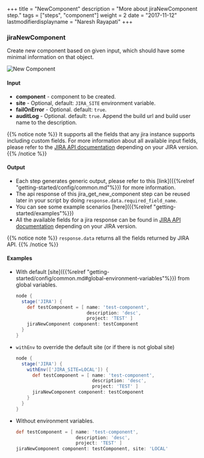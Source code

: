 +++
title = "NewComponent"
description = "More about jiraNewComponent step."
tags = ["steps", "component"]
weight = 2
date = "2017-11-12"
lastmodifierdisplayname = "Naresh Rayapati"
+++

### jiraNewComponent

Create new component based on given input, which should have some minimal information on that object.

![New Component](https://raw.githubusercontent.com/ThoughtsLive/jira-steps/master/docs/images/jira_new_component.png)

#### Input

* **component** - component to be created.
* **site** - Optional, default: `JIRA_SITE` environment variable.
* **failOnError** - Optional. default: `true`.
* **auditLog** - Optional. default: `true`. Append the build url and build user name to the description.

{{% notice note %}}
It supports all the fields that any jira instance supports including custom fields. For more information about all available input fields, please refer to the [JIRA API documentation](https://docs.atlassian.com/jira/REST/) depending on your JIRA version.
{{% /notice %}}

#### Output

* Each step generates generic output, please refer to this [link]({{%relref "getting-started/config/common.md"%}}) for more information.
* The api response of this jira_get_new_component step can be reused later in your script by doing `response.data.required_field_name`.
* You can see some example scenarios [here]({{%relref "getting-started/examples"%}})
* All the available fields for a jira response can be found in [JIRA API documentation](https://docs.atlassian.com/jira/REST/) depending on your JIRA version.

{{% notice note %}}
`response.data` returns all the fields returned by JIRA API.
{{% /notice %}}

#### Examples

* With default [site]({{%relref "getting-started/config/common.md#global-environment-variables"%}}) from global variables.

    ```groovy
    node {
      stage('JIRA') {
        def testComponent = [ name: 'test-component',
                              description: 'desc',
                              project: 'TEST' ]
        jiraNewComponent component: testComponent
      }
    }
    ```
* `withEnv` to override the default site (or if there is not global site)

    ```groovy
    node {
      stage('JIRA') {
        withEnv(['JIRA_SITE=LOCAL']) {
          def testComponent = [ name: 'test-component',
                                description: 'desc',
                                project: 'TEST' ]
          jiraNewComponent component: testComponent
        }
      }
    }
    ```
* Without environment variables.

    ```groovy
    def testComponent = [ name: 'test-component',
                          description: 'desc',
                          project: 'TEST' ]
    jiraNewComponent component: testComponent, site: 'LOCAL'
    ```

